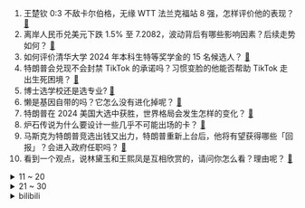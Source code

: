 1. 王楚钦 0:3 不敌卡尔伯格，无缘 WTT 法兰克福站 8 强，怎样评价他的表现？ [:link:](https://www.zhihu.com/question/3331628712)
2. 离岸人民币兑美元下跌 1.5% 至 7.2082，波动背后有哪些影响因素？后续走势如何？ [:link:](https://www.zhihu.com/question/3360937160)
3. 如何评价清华大学 2024 年本科生特等奖学金的 15 名候选人？ [:link:](https://www.zhihu.com/question/3191402190)
4. 特朗普会兑现不会封禁 TikTok 的承诺吗？习惯变脸的他能否帮助 TikTok 走出生死困境？ [:link:](https://www.zhihu.com/question/3324208118)
5. 博士选学校还是选专业? [:link:](https://www.zhihu.com/question/2450514753)
6. 懒是基因自带的吗？它怎么没有进化掉呢？ [:link:](https://www.zhihu.com/question/2652585150)
7. 特朗普在 2024 美国大选中获胜，世界格局会发生怎样的变化？ [:link:](https://www.zhihu.com/question/2902053708)
8. 炉石传说为什么要设计一些几乎不可能出场的卡？ [:link:](https://www.zhihu.com/question/649795730)
9. 马斯克为特朗普竞选出钱又出力，特朗普重新上台后，他将有望获得哪些「回报」？会进入政府任职吗？ [:link:](https://www.zhihu.com/question/3330256085)
10. 看到一个观点，说林黛玉和王熙凤是互相欣赏的，请问你怎么看？理由呢？ [:link:](https://www.zhihu.com/question/668060596)
<details>
<summary>11 ~ 20</summary>

11. 特朗普对华的一贯主张是什么样的？他再次当选美国总统将如何影响中美关系和国际局势？ [:link:](https://www.zhihu.com/question/3324072625)
12. 如何评价Ning怒怼直播间弹幕，直言「我老了能跟儿子说我世界冠军，你老了跟你儿子说你会背诗吗」？ [:link:](https://www.zhihu.com/question/3366872984)
13. 为什么许多游戏在存档时会提示「不要关闭电源」？ [:link:](https://www.zhihu.com/question/469514688)
14. 哈里斯发表讲话承认败选，她输在了哪儿？她还有机会参与下一届选举吗？ [:link:](https://www.zhihu.com/question/3324610420)
15. 为什么铁路局对本科专科一视同仁？ [:link:](https://www.zhihu.com/question/505796239)
16. 《花少 6》还原「4 人吃 9 人餐」事件始末，事态反转，如何评价节目组这一做法？暴露出哪些问题？ [:link:](https://www.zhihu.com/question/3072382113)
17. 怎么样才能坚持住不卖出自己的股票？ [:link:](https://www.zhihu.com/question/372704059)
18. NBA 历史上实力最悬殊的总决赛是哪一次呢？有多悬殊呢？ [:link:](https://www.zhihu.com/question/864629997)
19. 特朗普发表讲话宣布胜选，称「我们的国家非常需要帮助」，并承诺帮助美国「治愈伤痛」，如何看待此言论？ [:link:](https://www.zhihu.com/question/3332162002)
20. 如我穿越到刘备入蜀前，成为刘备的隐藏大将，带着一把巴雷特只有50发子弹16倍镜消音器，能否助刘备一统？ [:link:](https://www.zhihu.com/question/614444523)
</details>
<details>
<summary>21 ~ 30</summary>

21. 为什么打工人越来越喜欢用香薰、香水了？香气真的能舒缓情绪吗？ [:link:](https://www.zhihu.com/question/969431178)
22. 特朗普二次当选将如何影响中国留学生赴美留学和就业？ [:link:](https://www.zhihu.com/question/2710126310)
23. 「歼-35A」图片发布，同时列装两款隐形战斗机对中国空军实力提升有何影响？ [:link:](https://www.zhihu.com/question/3204226515)
24. 阿根廷足球这几年为何这么强？ [:link:](https://www.zhihu.com/question/3183072814)
25. 如果孩子出现心理问题，你是会自学心理学帮助孩子，还是去找「心理医生」？ [:link:](https://www.zhihu.com/question/1048642929)
26. 鲸鱼会不会比人类更早知道地球是圆的这件事？ [:link:](https://www.zhihu.com/question/1385389836)
27. 如何评价《一人之下》漫画694（733）话预告？ [:link:](https://www.zhihu.com/question/3323894357)
28. 猫猫一直在脚边打转的时候，你们有不小心踩过猫咪的脚吗？事后会怎么办？ [:link:](https://www.zhihu.com/question/1506205436)
29. 以色列总理内塔尼亚胡解雇国防部长加兰特，背后原因有哪些？如何解读以方此举？ [:link:](https://www.zhihu.com/question/3292385940)
30. 郑钦文 2-0 战胜保利尼，挺进年终总决赛四强，怎样评价她的发挥？ [:link:](https://www.zhihu.com/question/3369171777)
</details><details>
<summary>bilibili</summary>

</details>
